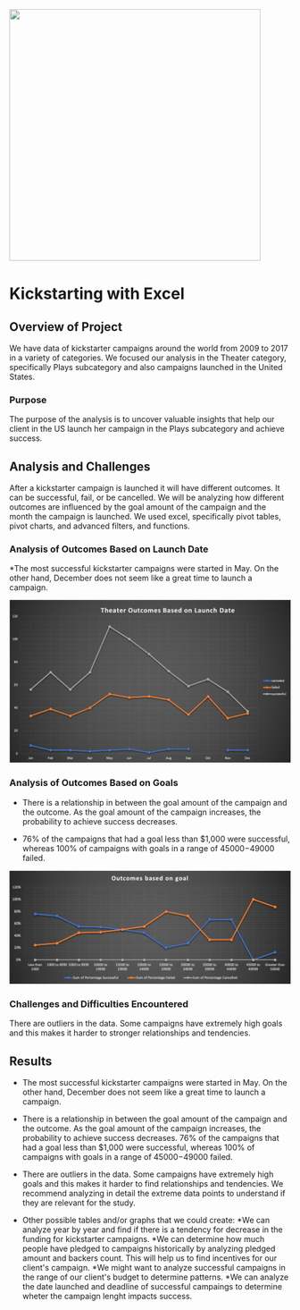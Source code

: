 
<img src="https://github.com/nativelasquez-austin/Analysis_on_Kickstarter_Data/blob/main/Resources/kick.png" width="450" height="450" />


# Kickstarting with Excel

## Overview of Project

We have data of kickstarter campaigns around the world from 2009 to 2017 in a variety of categories. We focused our analysis in the Theater category, specifically Plays subcategory and also campaigns launched in the United States.

### Purpose

The purpose of the analysis is to uncover valuable insights that help our client in the US launch her campaign in the Plays subcategory and achieve success.

## Analysis and Challenges

After a kickstarter campaign is launched it will have different outcomes. It can be successful, fail, or be cancelled.  We will be analyzing how different outcomes are influenced by the goal amount of the campaign and the month the campaign is launched.  We used excel, specifically pivot tables, pivot charts, and advanced filters, and functions.


### Analysis of Outcomes Based on Launch Date

*The most successful kickstarter campaigns were started in May.  On the other hand, December does not seem like a great time to launch a campaign.


![Theater_Outcomes_vs_Launch](Resources/Theater_Outcomes_vs_Launch.png)


### Analysis of Outcomes Based on Goals

* There is a relationship in between the goal amount of the campaign and the outcome.  As the goal amount of the campaign increases, the probability to achieve success decreases.

* 76% of the campaigns that had a goal less than $1,000 were successful, whereas 100% of campaigns with goals in a range of $45000-$49000 failed.


![Outcomes_based_on_goal](Resources/Outcomes_based_on_goal.png)



### Challenges and Difficulties Encountered

There are outliers in the data.  Some campaigns have extremely high goals and this makes it harder to stronger relationships and tendencies.


## Results

- The most successful kickstarter campaigns were started in May.  On the other hand, December does not seem like a great time to launch a campaign.

- There is a relationship in between the goal amount of the campaign and the outcome.  As the goal amount of the campaign increases, the probability to achieve success decreases. 76% of the campaigns that had a goal less than $1,000 were successful, whereas 100% of campaigns with goals in a range of $45000-$49000 failed.

- There are outliers in the data.  Some campaigns have extremely high goals and this makes it harder to find relationships and tendencies. We recommend analyzing in detail the extreme data points to understand if they are relevant for the study.

- Other possible tables and/or graphs that we could create:
  *We can analyze year by year and find if there is a tendency for decrease in the funding for kickstarter campaigns.
  *We can determine how much people have pledged to campaigns historically by analyzing pledged amount and backers count.  This will help us to find incentives for our client's campaign.
  *We might want to analyze successful campaigns in the range of our client's budget to determine patterns.
  *We can analyze the date launched and deadline of successful campaings to determine wheter the campaign lenght impacts success.
